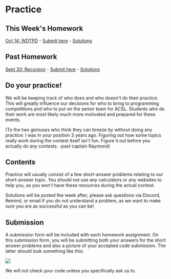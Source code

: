 # Practice

## This Week's Homework

<a href="https://docs.google.com/document/d/1oMYwyxkifqgKmTGkLxoEhguKPu5LEqoPqAT_j_kRt-E/edit?usp=sharing" target="_blank" rel="noopener noreferrer">Oct 14: WDTPD</a> -
<a href="https://forms.gle/KarHN2yhY4EhJtv98" target="_blank" rel="noopener noreferrer">Submit here</a> -
<a href="https://docs.google.com/document/d/1hQAlifxD9tH3Z0qSvKnNPn0xlYWoPWqKSB3EfvSt3pU/edit?usp=sharing" target="_blank" rel="noopener noreferrer">Solutions</a>

## Past Homework

<a href="https://docs.google.com/document/d/1eHEsEhxqGpF_wHQiPvGGlHZAmntGlYj_I8HKxYtSw6s/edit?usp=sharing" target="_blank" rel="noopener noreferrer">Sept 30: Recursion</a> - 
<a href="https://forms.gle/PmxfAmeMtk76a2Z27" target="_blank" rel="noopener noreferrer">Submit here</a> -
<a href="https://docs.google.com/document/d/1yfe5DV45syh4Mbrj5ular4FHpBk0gKHRc1_VjfsQz2s/edit?usp=sharing" target="_blank" rel="noopener noreferrer">Solutions</a>

## Do your practice!

We will be keeping track of who does and who doesn't do their practice. This will greatly influence our decisions
for who to bring to programming competitions and who to put on the senior team for ACSL. Students who
do their work are most likely much more motivated and prepared for these events.

(To the two geniuses who think they can breeze by without doing any practice: I was in your position 3 years ago. Figuring out how 
some topics really work during the contest itself isn't fun. Figure it out before you actually do any contests. -past captain Raymond)

## Contents

Practice will usually consist of a few short-answer problems relating to our short-answer topic. You should not use any calculators or any websites to help you, 
as you won't have these resources during the actual contest.

Solutions will be posted the week after; please ask questions
via Discord, Remind, or email if you do not understand a problem, as we want to make sure you are as successful as you can be!

## Submission

A submission form will be included with each homework assignment. On this submission form, you will be submitting both your answers for the short answer
problems and also a picture of your accepted code submission. The latter should look something like this:

![](https://cdn.discordapp.com/attachments/755867961369165854/759560439607722015/unknown.png)

We will not check your code unless you specifically ask us to.

